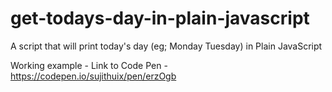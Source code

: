 # get-todays-day-in-plain-javascript
A script that will print today's day (eg; Monday Tuesday) in Plain JavaScript

Working example - Link to Code Pen - https://codepen.io/sujithuix/pen/erzOgb
